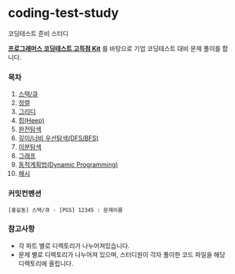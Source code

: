 # coding-test-study

코딩테스트 준비 스터디

<a href="https://school.programmers.co.kr/learn/challenges?tab=algorithm_practice_kit">**프로그래머스 코딩테스트 고득점 Kit**</a>
를 바탕으로 기업 코딩테스트 대비 문제 풀이를 합니다.

### 목차

1. <a href="https://github.com/cjy00n/coding-test-study/tree/main/01-%EC%8A%A4%ED%83%9D%26%ED%81%90" >스택/큐</a>
1. <a href="https://github.com/cjy00n/coding-test-study/tree/main/02-%EC%A0%95%EB%A0%AC">정렬</a>
1. <a href="https://github.com/cjy00n/coding-test-study/tree/main/03-%ED%83%90%EC%9A%95%EB%B2%95(Greedy)">그리디</a>
1. <a href="https://github.com/cjy00n/coding-test-study/tree/main/04-%ED%9E%99(Heep)">힙(Heep)</a>
1. <a href="https://github.com/cjy00n/coding-test-study/tree/main/05-%EC%99%84%EC%A0%84%ED%83%90%EC%83%89">완전탐색</a>
1. <a href="https://github.com/cjy00n/coding-test-study/tree/main/06-%EA%B9%8A%EC%9D%B4%26%EB%84%88%EB%B9%84%20%EC%9A%B0%EC%84%A0%ED%83%90%EC%83%89(DFS%26BFS)">깊이/너비 우선탐색(DFS/BFS)</a>
1. <a href="https://github.com/cjy00n/coding-test-study/tree/main/07-%EC%9D%B4%EB%B6%84%ED%83%90%EC%83%89">이분탐색</a>
1. <a href="https://github.com/cjy00n/coding-test-study/tree/main/08-%EA%B7%B8%EB%9E%98%ED%94%84">그래프</a>
1. <a href="https://github.com/cjy00n/coding-test-study/tree/main/09-%EB%8F%99%EC%A0%81%EA%B3%84%ED%9A%8D%EB%B2%95(Dynamic%20Programming)">동적계획법(Dynamic Programming)</a>
1. <a href="https://github.com/cjy00n/coding-test-study/tree/main/10-%ED%95%B4%EC%8B%9C">해시</a>

### 커밋컨벤션

```
[홍길동] 스택/큐 - [PGS] 12345 : 문제이름
```

### 참고사항

- 각 파트 별로 디렉토리가 나누어져있습니다.
- 문제 별로 디렉토리가 나누어져 있으며, 스터디원이 각자 풀이한 코드 파일을 해당 디렉토리에 올립니다.
